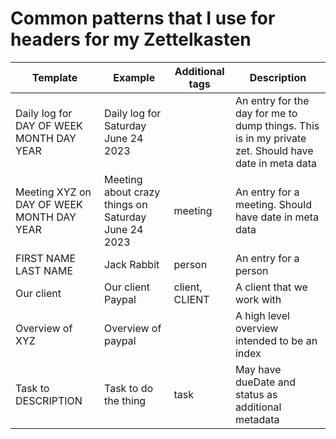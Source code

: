 # Common patterns that I use for headers for my Zettelkasten

| Template                                  | Example                                             | Additional tags | Description                                                                                          |
| ----------------------------------------- | --------------------------------------------------- | --------------- | ---------------------------------------------------------------------------------------------------- |
| Daily log for DAY OF WEEK MONTH DAY YEAR  | Daily log for Saturday June 24 2023                 |                 | An entry for the day for me to dump things. This is in my private zet. Should have date in meta data |
| Meeting XYZ on DAY OF WEEK MONTH DAY YEAR | Meeting about crazy things on Saturday June 24 2023 | meeting         | An entry for a meeting. Should have date in meta data                                                |
| FIRST NAME LAST NAME                      | Jack Rabbit                                         | person          | An entry for a person                                                                                |
| Our client                                | Our client Paypal                                   | client, CLIENT  | A client that we work with                                                                           |
| Overview of XYZ                           | Overview of paypal                                  |                 | A high level overview intended to be an index                                                        |
| Task to DESCRIPTION                       | Task to do the thing                                | task            | May have dueDate and status as additional metadata                                                   |
